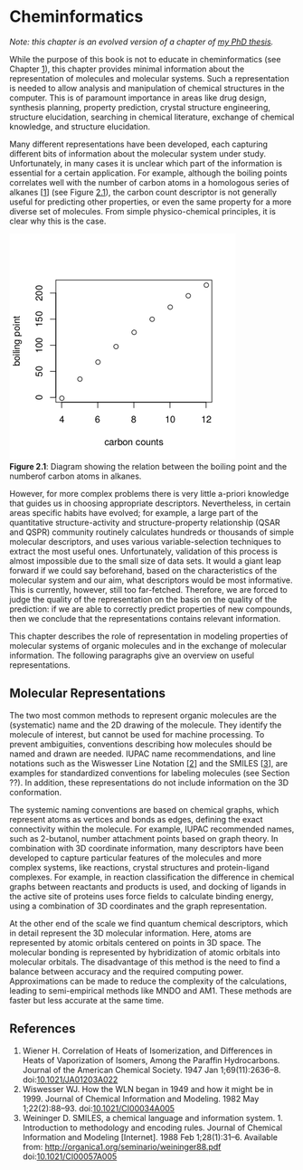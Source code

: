 <a name="sec:cheminfo"></a>
# Cheminformatics

*Note: this chapter is an evolved version of a chapter of [my PhD
thesis](https://tools.wmflabs.org/scholia/work/Q25713029).*

While the purpose of this book is not to educate in <a name="tp1">cheminformatics</a> (see Chapter [1](introduction.md#sec:intro)),
this chapter provides minimal information about the representation of molecules and molecular systems.
Such a representation is needed to allow analysis and manipulation of chemical
structures in the computer. This is of paramount importance in areas like
drug design, synthesis planning, property prediction, crystal structure engineering,
structure elucidation, searching in chemical literature, exchange of chemical knowledge,
and structure elucidation.

Many different representations have been developed, each capturing different
bits of information about the molecular system under study. Unfortunately,
in many cases it is unclear which part of the information is essential for a
certain application. For example, although the <a name="tp2">boiling points</a> correlates well
with the number of carbon atoms in a homologous series of alkanes [<a href="#citeref1">1</a>]
(see Figure [2.1](#fig:bp:alkanes)), the
carbon count descriptor is not generally useful for
predicting other properties, or even the same property for a more diverse set
of molecules. From simple physico-chemical principles, it is clear why this
is the case.

<a name="fig:bp:alkanes"></a>
![](images/boilingPoints.png)
<br />**Figure 2.1**: Diagram showing the relation between the boiling point and the numberof carbon atoms in alkanes.

However, for more complex problems there is very little a-priori
knowledge that guides us in choosing appropriate descriptors. Nevertheless,
in certain areas specific habits have evolved; for example, a large part of the
quantitative structure-activity and structure-property relationship (<a name="tp3">QSAR</a> and
<a name="tp4">QSPR</a>) community routinely calculates hundreds or thousands of simple molecular
descriptors, and uses various variable-selection techniques to extract the most
useful ones. Unfortunately, validation of this process is almost
impossible due to the small size of data sets. It would a giant leap forward
if we could say beforehand, based on the characteristics of the molecular system
and our aim, what descriptors would be most informative.
This is currently, however, still too far-fetched. Therefore, we are forced to
judge the quality of the representation on the basis on the quality of the
prediction: if we are able to correctly predict properties of new compounds,
then we conclude that the representations contains relevant information.

This chapter describes the role of representation in modeling properties of
molecular systems of organic molecules and in the exchange of molecular
information. The
following paragraphs give an overview on useful representations.

## Molecular Representations

The two most common methods to represent organic molecules are the (systematic)
name and the 2D drawing of the molecule. They identify the molecule of interest,
but cannot be used for machine processing. To prevent ambiguities,
conventions describing how molecules should be named and drawn are needed. <a name="tp5">IUPAC name</a>
recommendations, and <a name="tp6">line notations</a> such as the
<a name="tp7">Wiswesser Line Notation</a> [<a href="#citeref2">2</a>] and the
<a name="tp8">SMILES</a> [<a href="#citeref3">3</a>],
are examples for standardized conventions
for labeling molecules (see Section ??).
In addition, these representations do not include
information on the 3D conformation.

The systemic naming conventions are based on chemical graphs, which represent
atoms as vertices and bonds as edges, defining the exact connectivity within the
molecule. For example, IUPAC recommended names, such as 2-butanol, number
attachment points based on <a name="tp9">graph theory</a>.
In combination with 3D coordinate information, many
descriptors have been developed to capture particular features of the molecules
and more complex systems, like reactions, crystal structures and protein-ligand
complexes. For example, in reaction classification the difference in chemical
graphs between reactants and products is used, and docking of ligands in the
active site of proteins uses force fields to calculate binding energy, using a
combination of 3D coordinates and the graph representation.

At the other end of the scale we find <a name="tp10">quantum chemical descriptors</a>, which
in detail represent the 3D molecular information. Here, atoms are represented by
atomic orbitals centered on points in 3D space. The molecular bonding is
represented by hybridization of atomic orbitals into molecular orbitals.
The disadvantage of this method is the need to find a balance between accuracy
and the required computing power. Approximations can be made to reduce the
<a name="tp11">complexity</a> of the calculations, leading to semi-empirical methods like MNDO and
AM1. These methods are faster but less accurate at the same time.


## References

1. <a name="citeref1"></a>Wiener H. Correlation of Heats of Isomerization, and Differences in Heats of Vaporization of Isomers, Among the Paraffin Hydrocarbons. Journal of the American Chemical Society. 1947 Jan 1;69(11):2636–8.  doi:[10.1021/JA01203A022](https://doi.org/10.1021/JA01203A022)
2. <a name="citeref2"></a>Wiswesser WJ. How the WLN began in 1949 and how it might be in 1999. Journal of Chemical Information and Modeling. 1982 May 1;22(2):88–93.  doi:[10.1021/CI00034A005](https://doi.org/10.1021/CI00034A005)
3. <a name="citeref3"></a>Weininger D. SMILES, a chemical language and information system. 1. Introduction to methodology and encoding rules. Journal of Chemical Information and Modeling [Internet]. 1988 Feb 1;28(1):31–6. Available from: http://organica1.org/seminario/weininger88.pdf doi:[10.1021/CI00057A005](https://doi.org/10.1021/CI00057A005)

